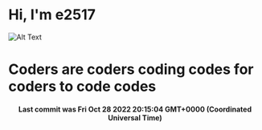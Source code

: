 # Hi, I'm e2517

![Alt Text](https://github.com/E2517/e2517/blob/master/images/background.gif)

# Coders are coders coding codes for coders to code codes

<h4 align="center">Last commit was Fri Oct 28 2022 20:15:04 GMT+0000 (Coordinated Universal Time)</h4>
